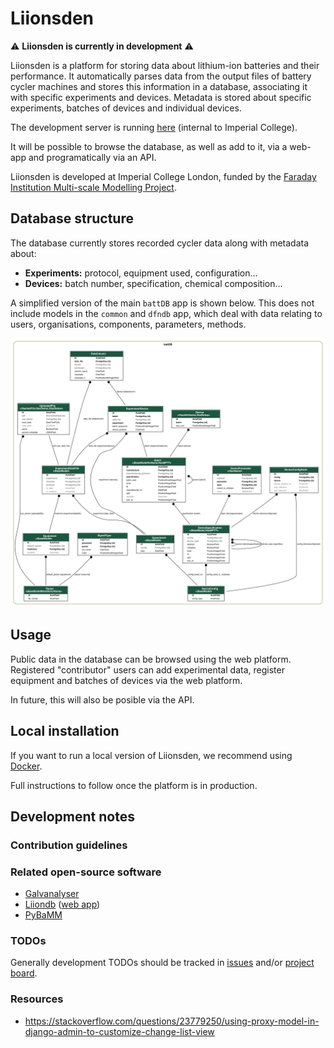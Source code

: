 # Liionsden

:warning: **Liionsden is currently in development** :warning:

Liionsden is a platform for storing data about lithium-ion batteries and their performance. It automatically parses data from the output files of battery cycler machines and stores this information in a database, associating it with specific experiments and devices. Metadata is stored about specific experiments, batches of devices and individual devices. 

The development server is running [here](https://liionsden.rcs.ic.ac.uk/exps) (internal to Imperial College). 

It will be possible to browse the database, as well as add to it, via a web-app and programatically via an API.

Liionsden is developed at Imperial College London, funded by the [Faraday Institution Multi-scale Modelling Project](https://www.faraday.ac.uk/research/lithium-ion/battery-system-modelling/). 

## Database structure

The database currently stores recorded cycler data along with metadata about:
- **Experiments:** protocol, equipment used, configuration... 
- **Devices:** batch number, specification, chemical composition...

A simplified version of the main `battDB` app is shown below. This does not include models in the `common` and `dfndb` app, which deal with data relating to users, organisations, components, parameters, methods.

![](graph.png)

## Usage

Public data in the database can be browsed using the web platform. Registered "contributor" users can add experimental data, register equipment and batches of devices via the web platform. 

In future, this will also be posible via the API.

## Local installation

If you want to run a local version of Liionsden, we recommend using [Docker](https://www.docker.com/).

Full instructions to follow once the platform is in production.

## Development notes

### Contribution guidelines

### Related open-source software

- [Galvanalyser](https://github.com/Battery-Intelligence-Lab/galvanalyser)
- [Liiondb](https://github.com/ndrewwang/liiondb) ([web app](http://www.liiondb.com/))
- [PyBaMM](https://www.pybamm.org/)

### TODOs 

Generally development TODOs should be tracked in [issues](https://github.com/ImperialCollegeLondon/Faraday-liionsden/issues) and/or [project board](https://github.com/ImperialCollegeLondon/Faraday-liionsden/projects/1).

### Resources
* https://stackoverflow.com/questions/23779250/using-proxy-model-in-django-admin-to-customize-change-list-view
